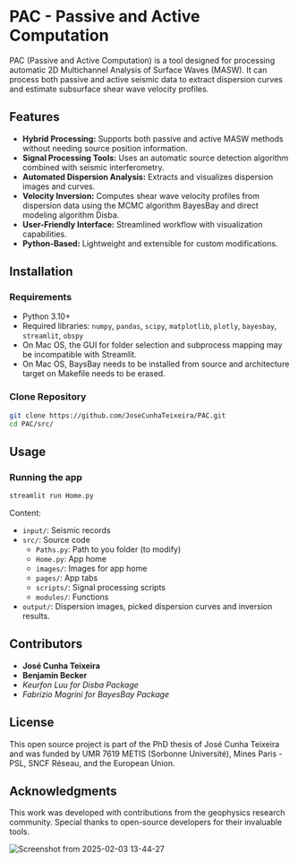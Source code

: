 # PAC - Passive and Active Computation

PAC (Passive and Active Computation) is a tool designed for processing automatic 2D Multichannel Analysis of Surface Waves (MASW). It can process both passive and active seismic data to extract dispersion curves and estimate subsurface shear wave velocity profiles.

## Features
- **Hybrid Processing:** Supports both passive and active MASW methods without needing source position information.
- **Signal Processing Tools:** Uses an automatic source detection algorithm combined with seismic interferometry.
- **Automated Dispersion Analysis:** Extracts and visualizes dispersion images and curves.
- **Velocity Inversion:** Computes shear wave velocity profiles from dispersion data using the MCMC algorithm BayesBay and direct modeling algorithm Disba.
- **User-Friendly Interface:** Streamlined workflow with visualization capabilities.
- **Python-Based:** Lightweight and extensible for custom modifications.

## Installation
### Requirements
- Python 3.10+
- Required libraries: `numpy`, `pandas`, `scipy`, `matplotlib`, `plotly`, `bayesbay`, `streamlit`, `obspy`
- On Mac OS, the GUI for folder selection and subprocess mapping may be incompatible with Streamlit.
- On Mac OS, BaysBay needs to be installed from source and architecture target on Makefile needs to be erased.

### Clone Repository
```sh
git clone https://github.com/JoseCunhaTeixeira/PAC.git
cd PAC/src/
```

## Usage
### Running the app
```sh
streamlit run Home.py
```
Content:
- `input/`: Seismic records
- `src/`: Source code
    - `Paths.py`: Path to you folder (to modify)
    - `Home.py`: App home
    - `images/`: Images for app home
    - `pages/`: App tabs
    - `scripts/`: Signal processing scripts
    - `modules/`: Functions
- `output/`: Dispersion images, picked dispersion curves and inversion results.

## Contributors
- **José Cunha Teixeira**
- **Benjamin Becker**
- *Keurfon Luu for Disba Package*
- *Fabrizio Magrini for BayesBay Package*

## License
This open source project is part of the PhD thesis of José Cunha Teixeira and was funded by UMR 7619 METIS (Sorbonne Université), Mines Paris - PSL, SNCF Réseau, and the European Union.

## Acknowledgments
This work was developed with contributions from the geophysics research community. Special thanks to open-source developers for their invaluable tools.

![Screenshot from 2025-02-03 13-44-27](https://github.com/user-attachments/assets/59ada0fa-fbf0-4913-8d1a-4799da60a539)
